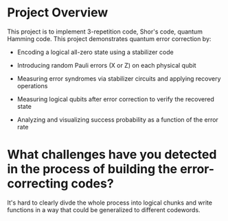 # Project Overview
This project is to implement 3-repetition code, Shor's code, quantum Hamming code. This project demonstrates quantum error correction by:

- Encoding a logical all-zero state using a stabilizer code

- Introducing random Pauli errors (X or Z) on each physical qubit

- Measuring error syndromes via stabilizer circuits and applying recovery operations

- Measuring logical qubits after error correction to verify the recovered state

- Analyzing and visualizing success probability as a function of the error rate

 
# What challenges have you detected in the process of building the error-correcting codes? 
It's hard to clearly divde the whole process into logical chunks and write functions in a way that could be generalized to different codewords. 
